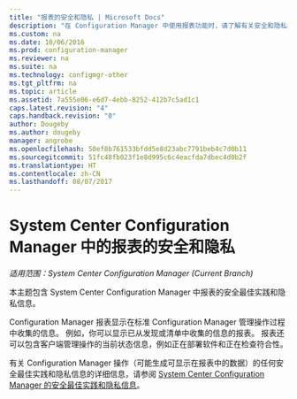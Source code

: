 ```yaml
---
title: "报表的安全和隐私 | Microsoft Docs"
description: "在 Configuration Manager 中使用报表功能时，请了解有关安全和隐私的最佳实践。"
ms.custom: na
ms.date: 10/06/2016
ms.prod: configuration-manager
ms.reviewer: na
ms.suite: na
ms.technology: configmgr-other
ms.tgt_pltfrm: na
ms.topic: article
ms.assetid: 7a555e06-e6d7-4ebb-8252-412b7c5ad1c1
caps.latest.revision: "4"
caps.handback.revision: "0"
author: Dougeby
ms.author: dougeby
manager: angrobe
ms.openlocfilehash: 50ef8b761533bfdd5e8d23abc7791beb4c7d0b11
ms.sourcegitcommit: 51fc48fb023f1e8d995c6c4eacfda7dbec4d0b2f
ms.translationtype: HT
ms.contentlocale: zh-CN
ms.lasthandoff: 08/07/2017
---
```

# <a name="security-and-privacy-for-reporting-in-system-center-configuration-manager"></a>System Center Configuration Manager 中的报表的安全和隐私

*适用范围：System Center Configuration Manager (Current Branch)*

本主题包含 System Center Configuration Manager 中报表的安全最佳实践和隐私信息。  

 Configuration Manager 报表显示在标准 Configuration Manager 管理操作过程中收集的信息。 例如，你可以显示已从发现或清单中收集的信息的报表。 报表还可以包含客户端管理操作的当前状态信息，例如正在部署软件和正在检查符合性。  

 有关 Configuration Manager 操作（可能生成可显示在报表中的数据）的任何安全最佳实践和隐私信息的详细信息，请参阅 [System Center Configuration Manager 的安全最佳实践和隐私信息](../../plan-design/security/security-best-practices-and-privacy-information.md)。  
